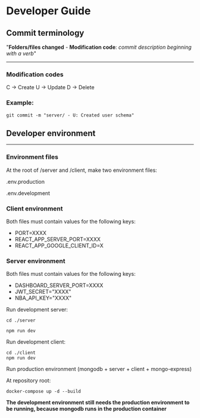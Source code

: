 # Developer Guide


## Commit terminology

"**Folders/files changed** - **Modification code**: *commit description beginning  with a verb*"

---

### Modification codes
C -> Create
U -> Update
D -> Delete

### Example:
```
git commit -m "server/ - U: Created user schema"
```

## Developer environment
---


### Environment files

At the root of /server and /client, make two environment files:

.env.production

.env.development

### Client environment

Both files must contain values for the following keys:

<ul>
    <li>PORT=XXXX</li>
    <li>REACT_APP_SERVER_PORT=XXXX</li>
    <li>REACT_APP_GOOGLE_CLIENT_ID=X</li>

</ul>

### Server environment

Both files must contain values for the following keys:

<ul>
    <li>DASHBOARD_SERVER_PORT=XXXX</li>
    <li>JWT_SECRET="XXXX"</li>
    <li>NBA_API_KEY="XXXX"</li>

</ul>

Run development server:
```
cd ./server

npm run dev
```

Run development client:

```
cd ./client
npm run dev
```

Run production environment (mongodb + server + client + mongo-express)

At repository root:
```
docker-compose up -d --build
```

**The development environment still needs the production environment to be running, because mongodb runs in the production container**

